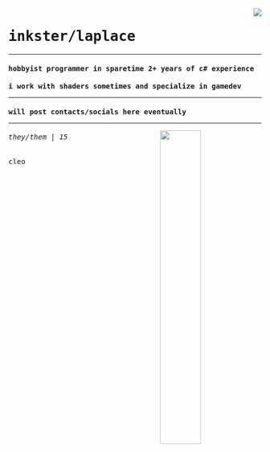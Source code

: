 <samp>
  <img align="right" src="https://komarev.com/ghpvc/?username=inkster&style=flat-square">
<h1>inkster/laplace</h1> 
<hr>
  <h4> hobbyist programmer in sparetime 2+ years of c# experience 
  <h4> i work with shaders sometimes and specialize in gamedev
</hr>

<hr>
  <h4> will post contacts/socials here eventually
</hr>
    
<hr>
    <div align="">
      <img width="40%" align="right" src="https://github-readme-stats.vercel.app/api/top-langs/?username=17soju&layout=compact&bg_color=00000000&text_color=adbac7">
    </div>
</hr>
    
    
  <h6>they/them  | 15 </h6>
  <h7> cleo </h7>
</samp>
